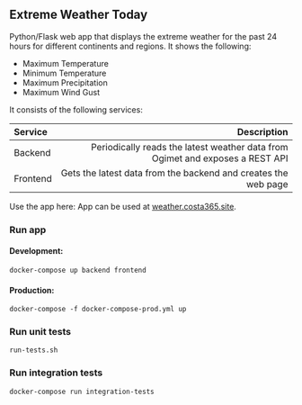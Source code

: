 ## Extreme Weather Today

Python/Flask web app that displays the extreme weather for the past 24 hours for different continents and regions. It shows the following:

- Maximum Temperature
- Minimum Temperature
- Maximum Precipitation
- Maximum Wind Gust

It consists of the following services:

|Service   | Description  |
|:---|---:|
| Backend  | Periodically reads the latest weather data from Ogimet and exposes a REST API |
| Frontend  | Gets the latest data from the backend and creates the web page  |

Use the app here: App can be used at [weather.costa365.site](https://weather.costa365.site/).

### Run app
#### Development: 
```
docker-compose up backend frontend
```

#### Production: 
```
docker-compose -f docker-compose-prod.yml up
```

### Run unit tests
```
run-tests.sh
```

### Run integration tests
```
docker-compose run integration-tests
```
